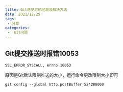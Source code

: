 ```yaml
---
title: Git遇见过的问题及解决方法
date: 2021/12/29
tags:
 - 分享
categories:
 -  Git问题
---
```



## Git提交推送时报错10053

```
SSL_ERROR_SYSCALL, errno 10053
```

原因是Git默认限制推送的大小，运行命令更改限制大小即可

```
git config --global http.postBuffer 524288000
```


